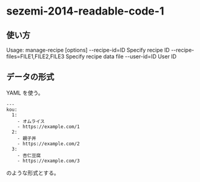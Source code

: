 # sezemi-2014-readable-code-1

## 使い方

  Usage: manage-recipe [options]
          --recipe-id=ID               Specify recipe ID
          --recipe-files=FILE1,FILE2,FILE3
                                       Specify recipe data file
          --user-id=ID                 User ID

## データの形式

YAML を使う。

~~~
---
kou:
  1:
    - オムライス
    - https://example.com/1
  2:
    - 親子丼
    - https://example.com/2
  3:
    - 杏仁豆腐
    - https://example.com/3
~~~

のような形式とする。
